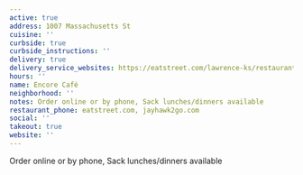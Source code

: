 ```yaml
---
active: true
address: 1007 Massachusetts St
cuisine: ''
curbside: true
curbside_instructions: ''
delivery: true
delivery_service_websites: https://eatstreet.com/lawrence-ks/restaurants/encore-cafe
hours: ''
name: Encore Café
neighborhood: ''
notes: Order online or by phone, Sack lunches/dinners available
restaurant_phone: eatstreet.com, jayhawk2go.com
social: ''
takeout: true
website: ''
---
```


Order online or by phone, Sack lunches/dinners available